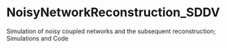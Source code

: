 # NoisyNetworkReconstruction_SDDV
Simulation of noisy coupled networks and the subsequent reconstruction; Simulations and Code
